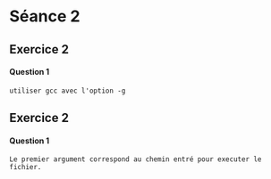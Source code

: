 # Séance 2 

## Exercice 2

#### Question 1 

```
utiliser gcc avec l'option -g 
```

## Exercice 2 

#### Question 1 

```
Le premier argument correspond au chemin entré pour executer le fichier.
```

